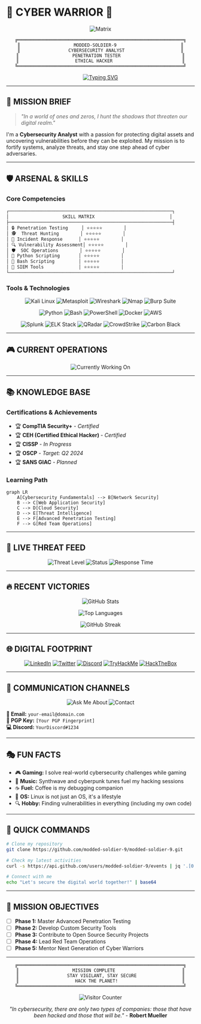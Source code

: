 # 🚀 **CYBER WARRIOR** 🚀

<div align="center">
  
  ![Matrix](https://media.giphy.com/media/3o7abKhOpu0NwenH3O/giphy.gif)
  
  ```ascii
  ╔══════════════════════════════════════════════════════════════╗
  ║                    MODDED-SOLDIER-9                        ║
  ║                  CYBERSECURITY ANALYST                     ║
  ║                    PENETRATION TESTER                       ║
  ║                     ETHICAL HACKER                          ║
  ╚══════════════════════════════════════════════════════════════╝
  ```

  [![Typing SVG](https://readme-typing-svg.herokuapp.com?font=Fira+Code&weight=500&size=25&pause=1000&color=00FF00&center=true&vCenter=true&width=600&height=50&lines=Welcome+to+the+Matrix+%F0%9F%9A%80;Penetration+Testing+%F0%9F%94%AB;Vulnerability+Assessment+%F0%9F%9A%9C;Incident+Response+%F0%9F%9A%94;Threat+Hunting+%F0%9F%9A%9E;SOC+Analyst+%F0%9F%9A%92)](https://git.io/typing-svg)

</div>

---

## 🎯 **MISSION BRIEF**

> *"In a world of ones and zeros, I hunt the shadows that threaten our digital realm."*

I'm a **Cybersecurity Analyst** with a passion for protecting digital assets and uncovering vulnerabilities before they can be exploited. My mission is to fortify systems, analyze threats, and stay one step ahead of cyber adversaries.

---

## 🛡️ **ARSENAL & SKILLS**

### **Core Competencies**
```bash
┌─────────────────────────────────────────────────────────────┐
│                    SKILL MATRIX                            │
├─────────────────────────────────────────────────────────────┤
│ 🔒 Penetration Testing     │ ⭐⭐⭐⭐⭐        │
│ 🕵️  Threat Hunting        │ ⭐⭐⭐⭐⭐        │
│ 🚨 Incident Response      │ ⭐⭐⭐⭐⭐        │
│ 🔍 Vulnerability Assessment│ ⭐⭐⭐⭐⭐        │
│ 🛡️  SOC Operations        │ ⭐⭐⭐⭐⭐        │
│ 🐍 Python Scripting       │ ⭐⭐⭐⭐⭐        │
│ 🐚 Bash Scripting         │ ⭐⭐⭐⭐⭐        │
│ 🔧 SIEM Tools             │ ⭐⭐⭐⭐⭐        │
└─────────────────────────────────────────────────────────────┘
```

### **Tools & Technologies**
<div align="center">
  
  ![Kali Linux](https://img.shields.io/badge/Kali_Linux-557C94?style=for-the-badge&logo=kali-linux&logoColor=white)
  ![Metasploit](https://img.shields.io/badge/Metasploit-000000?style=for-the-badge&logo=metasploit&logoColor=white)
  ![Wireshark](https://img.shields.io/badge/Wireshark-1679A7?style=for-the-badge&logo=wireshark&logoColor=white)
  ![Nmap](https://img.shields.io/badge/Nmap-000000?style=for-the-badge&logo=nmap&logoColor=white)
  ![Burp Suite](https://img.shields.io/badge/Burp_Suite-000000?style=for-the-badge&logo=burp-suite&logoColor=white)
  
  ![Python](https://img.shields.io/badge/Python-3776AB?style=for-the-badge&logo=python&logoColor=white)
  ![Bash](https://img.shields.io/badge/Bash-4EAA25?style=for-the-badge&logo=gnu-bash&logoColor=white)
  ![PowerShell](https://img.shields.io/badge/PowerShell-5391FE?style=for-the-badge&logo=powershell&logoColor=white)
  ![Docker](https://img.shields.io/badge/Docker-2496ED?style=for-the-badge&logo=docker&logoColor=white)
  ![AWS](https://img.shields.io/badge/AWS-FF9900?style=for-the-badge&logo=amazon-aws&logoColor=white)
  
  ![Splunk](https://img.shields.io/badge/Splunk-000000?style=for-the-badge&logo=splunk&logoColor=white)
  ![ELK Stack](https://img.shields.io/badge/ELK_Stack-005571?style=for-the-badge&logo=elastic&logoColor=white)
  ![QRadar](https://img.shields.io/badge/QRadar-000000?style=for-the-badge&logo=ibm&logoColor=white)
  ![CrowdStrike](https://img.shields.io/badge/CrowdStrike-FF0000?style=for-the-badge&logo=crowdstrike&logoColor=white)
  ![Carbon Black](https://img.shields.io/badge/Carbon_Black-000000?style=for-the-badge&logo=carbon-black&logoColor=white)

</div>

---

## 🎮 **CURRENT OPERATIONS**

<div align="center">

  ![Currently Working On](https://readme-typing-svg.herokuapp.com?font=Fira+Code&weight=500&size=20&pause=1000&color=FF6B6B&center=true&vCenter=true&width=600&height=30&lines=🔍+Advanced+Threat+Hunting+Techniques;🛡️+Zero+Trust+Architecture+Implementation;🚨+Automated+Incident+Response+Playbooks;🔒+Red+Team+vs+Blue+Team+Exercises;🌐+Cloud+Security+Assessment+Tools)

</div>

---

## 📚 **KNOWLEDGE BASE**

### **Certifications & Achievements**
- 🏆 **CompTIA Security+** - *Certified*
- 🏆 **CEH (Certified Ethical Hacker)** - *Certified*
- 🏆 **CISSP** - *In Progress*
- 🏆 **OSCP** - *Target: Q2 2024*
- 🏆 **SANS GIAC** - *Planned*

### **Learning Path**
```mermaid
graph LR
    A[Cybersecurity Fundamentals] --> B[Network Security]
    B --> C[Web Application Security]
    C --> D[Cloud Security]
    D --> E[Threat Intelligence]
    E --> F[Advanced Penetration Testing]
    F --> G[Red Team Operations]
```

---

## 🚨 **LIVE THREAT FEED**

<div align="center">

  ![Threat Level](https://img.shields.io/badge/Threat_Level-HIGH-red?style=for-the-badge&logo=security&logoColor=white)
  ![Status](https://img.shields.io/badge/Status-ONLINE-green?style=for-the-badge&logo=statuspage&logoColor=white)
  ![Response Time](https://img.shields.io/badge/Response_Time-<5min-green?style=for-the-badge&logo=clock&logoColor=white)

</div>

---

## 🔥 **RECENT VICTORIES**

<div align="center">

  ![GitHub Stats](https://github-readme-stats.vercel.app/api?username=modded-soldier-9&show_icons=true&theme=radical&hide_border=true&bg_color=0D1117&title_color=00FF00&icon_color=00FF00&text_color=FFFFFF)
  
  ![Top Languages](https://github-readme-stats.vercel.app/api/top-langs/?username=modded-soldier-9&layout=compact&theme=radical&hide_border=true&bg_color=0D1117&title_color=00FF00&text_color=FFFFFF)
  
  ![GitHub Streak](https://github-readme-streak-stats.herokuapp.com/?user=modded-soldier-9&theme=radical&hide_border=true&background=0D1117&stroke=00FF00&ring=00FF00&fire=FF6B6B&currStreakNum=00FF00)

</div>

---

## 🌐 **DIGITAL FOOTPRINT**

<div align="center">

  [![LinkedIn](https://img.shields.io/badge/LinkedIn-0077B5?style=for-the-badge&logo=linkedin&logoColor=white)](https://linkedin.com/in/your-profile)
  [![Twitter](https://img.shields.io/badge/Twitter-1DA1F2?style=for-the-badge&logo=twitter&logoColor=white)](https://twitter.com/your-handle)
  [![Discord](https://img.shields.io/badge/Discord-7289DA?style=for-the-badge&logo=discord&logoColor=white)](https://discord.gg/your-server)
  [![TryHackMe](https://img.shields.io/badge/TryHackMe-212C42?style=for-the-badge&logo=tryhackme&logoColor=white)](https://tryhackme.com/p/your-profile)
  [![HackTheBox](https://img.shields.io/badge/HackTheBox-9FEF00?style=for-the-badge&logo=hackthebox&logoColor=black)](https://app.hackthebox.com/profile/your-profile)

</div>

---

## 💬 **COMMUNICATION CHANNELS**

<div align="center">

  ![Ask Me About](https://img.shields.io/badge/Ask_Me_About-Cybersecurity-blue?style=for-the-badge&logo=security&logoColor=white)
  ![Contact](https://img.shields.io/badge/Contact-Email-red?style=for-the-badge&logo=gmail&logoColor=white)

</div>

**📧 Email:** `your-email@domain.com`  
**🔐 PGP Key:** `[Your PGP Fingerprint]`  
**💻 Discord:** `YourDiscord#1234`

---

## 🎭 **FUN FACTS**

- 🎮 **Gaming:** I solve real-world cybersecurity challenges while gaming
- 🎵 **Music:** Synthwave and cyberpunk tunes fuel my hacking sessions
- ☕ **Fuel:** Coffee is my debugging companion
- 🐧 **OS:** Linux is not just an OS, it's a lifestyle
- 🔍 **Hobby:** Finding vulnerabilities in everything (including my own code)

---

## 🚀 **QUICK COMMANDS**

```bash
# Clone my repository
git clone https://github.com/modded-soldier-9/modded-soldier-9.git

# Check my latest activities
curl -s https://api.github.com/users/modded-soldier-9/events | jq '.[0:5]'

# Connect with me
echo "Let's secure the digital world together!" | base64
```

---

## 🎯 **MISSION OBJECTIVES**

- [ ] **Phase 1:** Master Advanced Penetration Testing
- [ ] **Phase 2:** Develop Custom Security Tools
- [ ] **Phase 3:** Contribute to Open Source Security Projects
- [ ] **Phase 4:** Lead Red Team Operations
- [ ] **Phase 5:** Mentor Next Generation of Cyber Warriors

---

<div align="center">

  ```ascii
  ╔══════════════════════════════════════════════════════════════╗
  ║                    MISSION COMPLETE                         ║
  ║                  STAY VIGILANT, STAY SECURE                 ║
  ║                     HACK THE PLANET!                        ║
  ╚══════════════════════════════════════════════════════════════╝
  ```

  ![Visitor Counter](https://visitor-badge.laobi.icu/badge?page_id=modded-soldier-9.modded-soldier-9&style=for-the-badge&color=00FF00)

  *"In cybersecurity, there are only two types of companies: those that have been hacked and those that will be."* - **Robert Mueller**

</div>
